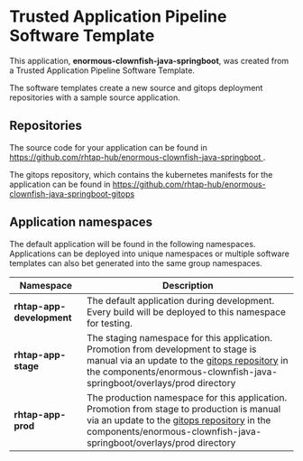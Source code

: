 # Trusted Application Pipeline Software Template

This application, **enormous-clownfish-java-springboot**, was created from a Trusted Application Pipeline Software Template.

The software templates create a new source and gitops deployment repositories with a sample source application. 

## Repositories

The source code for your application can be found in [https://github.com/rhtap-hub/enormous-clownfish-java-springboot ](https://github.com/rhtap-hub/enormous-clownfish-java-springboot ).
 
The gitops repository, which contains the kubernetes manifests for the application can be found in 
[https://github.com/rhtap-hub/enormous-clownfish-java-springboot-gitops ](https://github.com/rhtap-hub/enormous-clownfish-java-springboot-gitops ) 

## Application namespaces 

The default application will be found in the following namespaces. Applications can be deployed into unique namespaces or multiple software templates can also bet generated into the same group namespaces.  

|  Namespace   |  Description   |  
| -------- | -------- |   
| **rhtap-app-development** | The default application during development. Every build will be deployed to this namespace for testing. | 
| **rhtap-app-stage** | The staging namespace for this application. Promotion from development to stage is manual via an update to the [gitops repository](https://github.com/rhtap-hub/enormous-clownfish-java-springboot-gitops ) in the components/enormous-clownfish-java-springboot/overlays/prod directory |  
| **rhtap-app-prod** | The production namespace for this application. Promotion from stage to production is manual via an update to the [gitops repository](https://github.com/rhtap-hub/enormous-clownfish-java-springboot-gitops ) in the components/enormous-clownfish-java-springboot/overlays/prod directory | 